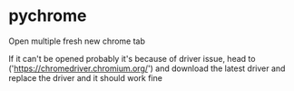 # pychrome
Open multiple fresh new chrome tab

If it can't be opened probably it's because of driver issue, head to ('https://chromedriver.chromium.org/') and download the latest driver and replace the driver and it should work fine
